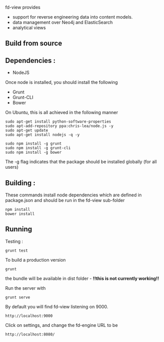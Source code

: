 fd-view provides 
  * support for reverse engineering data into content models.
  * data management over Neo4j and ElasticSearch
  * analytical views


## Build from source
## Dependencies :
* NodeJS

Once node is installed, you should install the following

* Grunt
* Grunt-CLI
* Bower

On Ubuntu, this is all achieved in the following manner
```
sudo apt-get install python-software-properties
sudo apt-add-repository ppa:chris-lea/node.js -y
sudo apt-get update
sudo apt-get install nodejs -q -y

sudo npm install -g grunt
sudo npm install -g grunt-cli
sudo npm install -g bower
```
The -g flag indicates that the package should be installed globally (for all users)

## Building :
These commands install node dependencies which are defined in package.json and should be run in the fd-view sub-folder
```
npm install 
bower install 
```

## Running

Testing :
```
grunt test
```

To build a production version
```
grunt
```

the bundle will be available in dist folder - **!!this is not currently working!!**

Run the server with
```
grunt serve
```
By default you will find fd-view listening on 9000. 

```
http://localhost:9000
```
Click on settings, and change the fd-engine URL to be 
```
http://localhost:8080/
```

